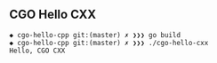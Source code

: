 ## CGO Hello CXX

```
◆ cgo-hello-cpp git:(master) ✗ ❯❯❯ go build
◆ cgo-hello-cpp git:(master) ✗ ❯❯❯ ./cgo-hello-cxx
Hello, CGO CXX
```